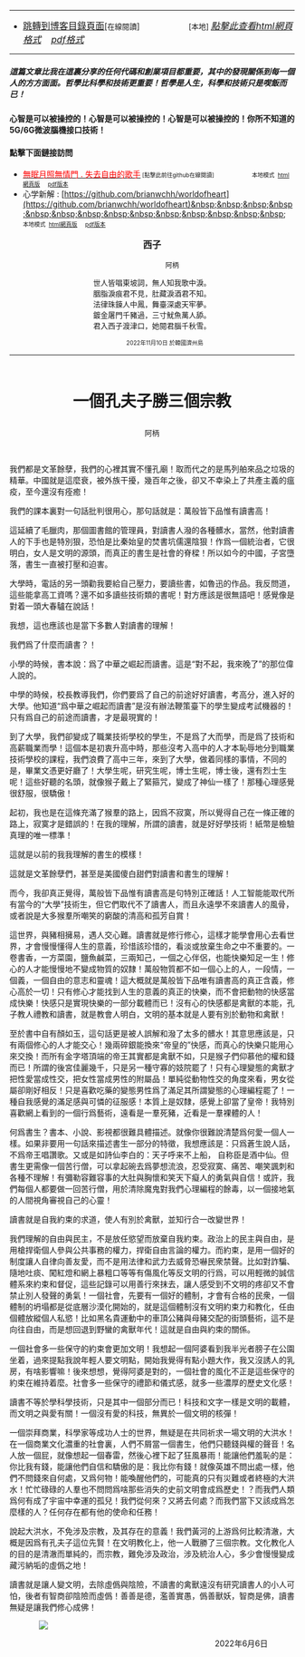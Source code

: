 ****
- [<font size=3>跳轉到博客目錄頁面</font>](../../tableOfContent.md)[<font size=2>在線閱讀</font>]&nbsp;&nbsp; &nbsp; &nbsp; &nbsp; &nbsp; &nbsp; &nbsp; &nbsp; &nbsp;&nbsp; &nbsp;  <font size=2> [本地] </font><font size=3>[*_點擊此查看html網頁格式_*](../../tableOfContent.html)&nbsp; &nbsp; [*_pdf格式_*](../../tableOfContent.md.pdf)</font>
****

##### *_這篇文章比我在這裏分享的任何代碼和創業項目都重要，其中的發現關係到每一個人的方方面面。哲學比科學和技術更重要！哲學是人生，科學和技術只是喫飯而已！_*

#### 心智是可以被操控的！心智是可以被操控的！心智是可以被操控的！你所不知道的5G/6G微波腦機接口技術！ 

#### 點擊下面鏈接訪問
- [<font color=red>無眠月照無情門 . 失去自由的歌手</font>](https://github.com/brianwchh/worldofheart/blob/main/md_and_html/%E7%84%A1%E7%9C%A0%E6%9C%88%E7%85%A7%E7%84%A1%E6%83%85%E9%96%80.md)<font size=1> [點擊此前往github在線閱讀]</font> &nbsp;&nbsp;&nbsp;&nbsp;&nbsp;&nbsp;&nbsp;&nbsp;&nbsp;&nbsp;&nbsp;&nbsp;&nbsp;&nbsp;&nbsp; <font size=1>本地模式 &nbsp;[html網頁版](../../md_and_html/無眠月照無情門.html) &nbsp;&nbsp;&nbsp; [pdf版本](../../md_and_html/無眠月照無情門.md.pdf) </font>
- 心学新解 : [https://github.com/brianwchh/worldofheart](https://github.com/brianwchh/worldofheart)&nbsp;&nbsp;&nbsp;&nbsp;&nbsp;&nbsp;&nbsp;&nbsp;&nbsp;&nbsp;&nbsp;&nbsp;&nbsp;&nbsp;&nbsp; <font size=1>本地模式 &nbsp;[html網頁版](../../md_and_html/心學新解.html) &nbsp;&nbsp;&nbsp; [pdf版本](../../md_and_html/心學新解.md.pdf) </font>
<div align="center"> 

****<p align="center" style="font-size: 16px;">西子</p>****

<p align="center" style="font-size: 12px;">&nbsp;&nbsp;&nbsp;&nbsp;&nbsp;&nbsp;&nbsp;&nbsp;&nbsp;&nbsp;&nbsp;&nbsp;&nbsp;&nbsp;&nbsp;&nbsp;&nbsp;&nbsp;&nbsp;&nbsp; 阿柄</p>

<div style="font-size: 13px;" >

世人皆唱東坡詞，無人知我歌中淚。   
胭脂淚痕君不見，肚藏淚酒君不知。  
法律珠鍊人中鳳，舞臺深處天牢夢。  
鍍金屠門千豬過，三寸魷魚萬人舔。  
君入西子渡津口，她閱君腦千秋雪。  

</div>

<p style="font-size: 10px;"> &nbsp; &nbsp; &nbsp; &nbsp; &nbsp; &nbsp; &nbsp; &nbsp; 2022年11月10日 於韓國濟州島  </p>     

</div>

****

</br>

****<p align="center" style="font-size: 28px;">一個孔夫子勝三個宗教</p>****

<p align="center" style="font-size: small;">阿柄</p>

</br>



我們都是文革餘孽，我們的心裡其實不懂孔廟！取而代之的是馬列舶來品之垃圾的精華。中國就是這麼衰，被外族干擾，幾百年之後，卻又不幸染上了共產主義的瘟疫，至今還沒有痊癒！

我們的課本裏對一句話批判很用心，那句話就是：萬般皆下品惟有讀書高！

這延續了毛臘肉，那個圖書館的管理員，對讀書人潑的各種髒水，當然，他對讀書人的下手也是特別狠，恐怕是比秦始皇的焚書坑儒還陰狠！作爲一個統治者，它很明白，女人是文明的源頭，而真正的書生是社會的脊樑！所以如今的中國，子宮墮落，書生一直被打壓和迫害。

大學時，電話的另一頭勸我要給自己壓力，要讀些書，如魯迅的作品。我反問道，這些能拿高工資嗎？還不如多讀些技術類的書呢！對方應該是很無語吧！感覺像是對着一頭大春驢在說話！

我想，這也應該也是當下多數人對讀書的理解！

我們爲了什麼而讀書？！

小學的時候，書本說：爲了中華之崛起而讀書。這是“對不起，我來晚了”的那位偉人說的。

中學的時候，校長教導我們，你們要爲了自己的前途好好讀書，考高分，進入好的大學。他知道“爲中華之崛起而讀書”是沒有辦法鞭策臺下的學生變成考試機器的！只有爲自己的前途而讀書，才是最現實的！

到了大學，我們卻變成了職業技術學校的學生，不是爲了大而學，而是爲了技術和高薪職業而學！這個本是初衷升高中時，那些沒考入高中的人才本恥辱地分到職業技術學校的課程，我們浪費了高中三年，來到了大學，做着同樣的事情，不同的是，畢業文憑更好廳了！大學生呢，研究生呢，博士生呢，博士後，還有烈士生呢！這些好聽的名頭，就像猴子戴上了緊箍咒，變成了神仙一樣了！那種心理感覺很舒服，很驕傲！

起初，我也是在這條充滿了猴羣的路上，因爲不寂寞，所以覺得自己在一條正確的路上，寂寞才是錯誤的！在我的理解，所謂的讀書，就是好好學技術！紙幣是檢驗真理的唯一標準！

這就是以前的我我理解的書生的模樣！

這就是文革餘孽們，甚至是美國傻白甜們對讀書和書生的理解！

 而今，我卻真正覺得，萬般皆下品惟有讀書高是句特別正確話！人工智能能取代所有當今的“大學”技術生，但它們取代不了讀書人，而且永遠學不來讀書人的風骨，或者說是大多猴羣所嘲笑的窮酸的清高和孤芳自賞！

這世界，與豬相擁易，遇人交心難。讀書就是修行修心，這樣才能學會用心去看世界，才會慢慢懂得人生的意義，珍惜該珍惜的，看淡或放棄生命之中不重要的。一卷書香，一方菜園，鹽魚鹹菜，三兩知己，一個之心伴侶，也能快樂知足一生！修心的人才能慢慢地不變成物質的奴隸！萬般物質都不如一個心上的人，一段情，一個義，一個自由的意志和靈魂！這大概就是萬般皆下品唯有讀書高的真正含義，修心高於一切！只有修心才能找到人生的意義的真正的快樂，而不會把動物的快感當成快樂！快感只是實現快樂的一部分載體而已！沒有心的快感都是禽獸的本能，孔子教人禮教和讀書，就是教會人明白，文明的基本就是人要有別於動物和禽獸！

至於書中自有顏如玉，這句話更是被人誤解和潑了太多的髒水！其意思應該是，只有兩個修心的人才能交心！幾兩碎銀能換來“帝皇的”快感，而真心的快樂只能用心來交換！而所有金字塔頂端的帝王其實都是禽獸不如，只是猴子們仰慕他的權和錢而已！所謂的後宮佳麗幾千，只是另一種守寡的妓院罷了！只有心理變態的禽獸才把性愛當成性交，把女性當成男性的附屬品！單純從動物性交的角度來看，男女從屬卻剛好相反！只是喜歡吃藥的變態男性爲了滿足其所謂變態的心理編程罷了！一種自我感覺的滿足感與可憐的征服感！本質上是奴隸，感覺上卻當了皇帝！我特別喜歡網上看到的一個行爲藝術，遠看是一羣死豬，近看是一羣裸體的人！

何爲書生？書本、小說、影視都很難具體描述。就像你很難說清楚爲何愛一個人一樣。如果非要用一句話來描述書生一部分的特徵，我想應該是：只爲蒼生說人話，不爲帝王唱讚歌。又或是如詩仙李白的：天子呼来不上船， 自称臣是酒中仙。但書生更需像一個苦行僧，可以拿起碗去爲夢想流浪，忍受寂寞、痛苦、嘲笑諷刺和各種不理解！有彌勒容難容事的大肚與胸懷和笑天下癡人的勇氣與自信！或許，我們每個人都要做一回苦行僧，用於清除魔鬼對我們心理編程的餘毒，以一個接地氣的人間視角審視自己的心靈！

讀書就是自我約束的求道，使人有別於禽獸，並知行合一改變世界！

我們理解的自由與民主，不是放任慾望而放棄自我約束。政治上的民主與自由，是用槍捍衛個人參與公共事務的權力，捍衛自由言論的權力。而約束，是用一個好的制度讓人自律向善友愛，而不是用法律和武力去威脅恐嚇民衆禁聲。比如對詐騙、隨地吐痰、闖紅燈和網上暴粗口等等有傷風化等反文明的行爲，可以用輕微的誠信體系來約束和督促，這些記錄可以用善行來抹去，讓人感受到不文明的疼卻又不會禁止別人發聲的勇氣！一個社會，先要有一個好的體制，才會有合格的民衆，一個體制的坍塌都是從底層沙漠化開始的，就是這個體制沒有文明約束力和教化，任由個體放縱個人私慾！比如黑名貴運動中的車頂公豬與母豬交配的街頭藝術，這不是向往自由，而是想回退到野蠻的禽獸年代！這就是自由與約束的關係。

一個社會多一些保守的約束會更加文明！我想起一個阿婆看到我半光者膀子在公園坐着，過來提點我說年輕人要文明點，開始我覺得有點小題大作，我又沒誘人的乳房，有啥影響嘛！後來想想，覺得阿婆是對的，一個社會的風化不正是這些保守的約束在維持着麼。社會多一些保守的禮節和儀式感，就多一些濃厚的歷史文化感！

讀書不等於學科學技術，只是其中一個部分而已！科技和文字一樣是文明的載體，而文明之與愛有關！一個沒有愛的科技，無異於一個文明的核彈！

一個崇拜商業，科學家等成功人士的世界，無疑是在共同祈求一場文明的大洪水！在一個商業文化濃重的社會裏，人們不屑當一個書生，他們只聽錢與權的聲音！名人放一個屁，就像想起一個春雷，然後心裡下起了狂風暴雨！能讓他們羞恥的是：你比我有錢，能讓他們自信和驕傲的是：我比你有錢！就像英雄不問出處一樣，他們不問錢來自何處，又爲何物！能喚醒他們的，可能真的只有災難或者終極的大洪水！忙忙碌碌的人羣也不問問爲啥那些消失的史前文明會成爲歷史！？而我們人類爲何有成了宇宙中幸運的孤兒！我們從何來？又將去何處？而我們當下又該成爲怎麼樣的人？任何存在都有他的使命和任務！

說起大洪水，不免涉及宗教，及其存在的意義！我們黃河的上游爲何比較清澈，大概是因爲有孔夫子這位先賢！在文明教化上，他一人戰勝了三個宗教。文化教化人的目的是清澈而單純的，而宗教，難免涉及政治，涉及統治人心，多少會慢慢變成藏污納垢的虛僞之地！

讀書就是讓人變文明，去除虛僞與陰險，不讀書的禽獸遠沒有研究讀書人的小人可怕，後者有智商卻陰險而虛僞！善善是德，濫善實愚，僞善獸妖，智商是佛，讀書無疑是讓我們修心成佛！







<!-- image area, flex to make it center,it may not work for github, for html and pdf rendering only -->
<div align="center" style="page-break-inside: avoid; margin-top:1px; margin-bottom:1px;"> <!-- pictureWrapper_div add this only to make the bendan github understand -->
  <div class="ImageWrapperFlex" >
   <div class="FlexSide"  ></div>
   <image class="FlexImage"   src='./images/大學.jpg'/>
   <div class="FlexSide" ></div>
  </div>
  <p align="center" style="margin:0px;">   </p> 
</div> <!-- end pictureWrapper_div -->

<p align="right"> 2022年6月6日 &nbsp;&nbsp;&nbsp;&nbsp;&nbsp;&nbsp;&nbsp;&nbsp;&nbsp;&nbsp;&nbsp; </p>
</div>





</br>
</br>

<style>

.ImageWrapperFlex {
    display: flex; 
    flex-direction: row; 
    margin-top: 1px; 
    margin-bottom: 1px;

    width: 100% ;
}

.FlexSide {
    flex-basis: 0px ;
    flex:1;

}



/* large device screen 設置熒幕顯示圖片大小（電腦等大型屏幕）*/
@media only screen and (min-width: 600px) {

    .FlexImage {
        flex-basis: 400px ;
        flex:0;    
        height:auto; 
        max-width: 400px;
        min-width: 400px;
     
    }

}

 /* small device screen 設置熒幕顯示圖片大小（平板手機等屏幕）*/
@media only screen and (max-width: 600px) {
    
    .FlexImage {
        flex-basis: 400px ;
        flex:1;
        height:auto; 
     
    }

}

/* style for print !important 設置打印圖片大小*/
@media print {

    .FlexImage {
        flex-basis: 300px ;
        flex:0;    
        height:auto; 
        max-width: 300px;
        min-width: 300px;
     
    }
}

</style>


<!-- 共用的css -->
<!-- <head>
    <link rel="stylesheet" href="../common_css/common_style.css">
</head> -->




